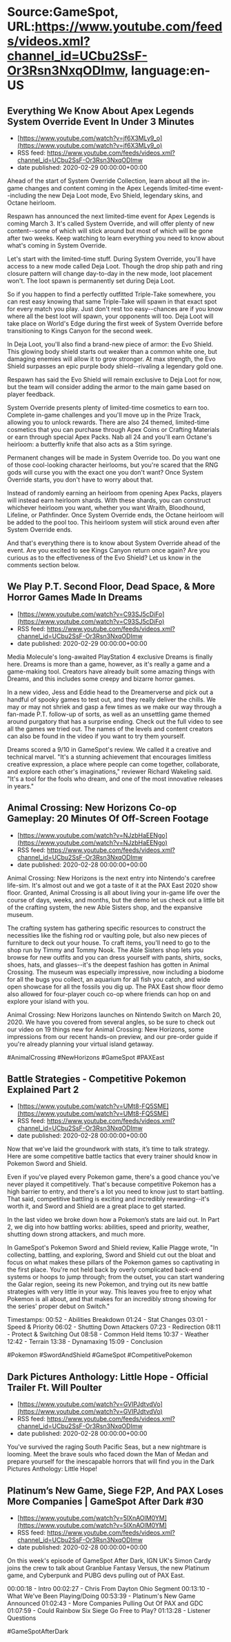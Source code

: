 # Source:GameSpot, URL:https://www.youtube.com/feeds/videos.xml?channel_id=UCbu2SsF-Or3Rsn3NxqODImw, language:en-US

## Everything We Know About Apex Legends System Override Event In Under 3 Minutes
 - [https://www.youtube.com/watch?v=jf6X3MLy9_o](https://www.youtube.com/watch?v=jf6X3MLy9_o)
 - RSS feed: https://www.youtube.com/feeds/videos.xml?channel_id=UCbu2SsF-Or3Rsn3NxqODImw
 - date published: 2020-02-29 00:00:00+00:00

Ahead of the start of System Override Collection, learn about all the in-game changes and content coming in the Apex Legends limited-time event--including the new Deja Loot mode, Evo Shield, legendary skins, and Octane heirloom.

 

Respawn has announced the next limited-time event for Apex Legends is coming March 3. It's called System Override, and will offer plenty of new content--some of which will stick around but most of which will be gone after two weeks. Keep watching to learn everything you need to know about what's coming in System Override.

Let's start with the limited-time stuff. During System Override, you'll have access to a new mode called Deja Loot. Though the drop ship path and ring closure pattern will change day-to-day in the new mode, loot placement won't. The loot spawn is permanently set during Deja Loot.

So if you happen to find a perfectly outfitted Triple-Take somewhere, you can rest easy knowing that same Triple-Take will spawn in that exact spot for every match you play. Just don't rest too easy--chances are if you know where all the best loot will spawn, your opponents will too. Deja Loot will take place on World's Edge during the first week of System Override before transitioning to Kings Canyon for the second week.

In Deja Loot, you'll also find a brand-new piece of armor: the Evo Shield. This glowing body shield starts out weaker than a common white one, but damaging enemies will allow it to grow stronger. At max strength, the Evo Shield surpasses an epic purple body shield--rivaling a legendary gold one.

Respawn has said the Evo Shield will remain exclusive to Deja Loot for now, but the team will consider adding the armor to the main game based on player feedback.

System Override presents plenty of limited-time cosmetics to earn too. Complete in-game challenges and you'll move up in the Prize Track, allowing you to unlock rewards. There are also 24 themed, limited-time cosmetics that you can purchase through Apex Coins or Crafting Materials or earn through special Apex Packs. Nab all 24 and you'll earn Octane's heirloom: a butterfly knife that also acts as a Stim syringe.

Permanent changes will be made in System Override too. Do you want one of those cool-looking character heirlooms, but you're scared that the RNG gods will curse you with the exact one you don't want? Once System Override starts, you don't have to worry about that.

Instead of randomly earning an heirloom from opening Apex Packs, players will instead earn heirloom shards. With these shards, you can construct whichever heirloom you want, whether you want Wraith, Bloodhound, Lifeline, or Pathfinder. Once System Override ends, the Octane heirloom will be added to the pool too. This heirloom system will stick around even after System Override ends.

And that's everything there is to know about System Override ahead of the event. Are you excited to see Kings Canyon return once again? Are you curious as to the effectiveness of the Evo Shield? Let us know in the comments section below.

## We Play P.T. Second Floor, Dead Space, & More Horror Games Made In Dreams
 - [https://www.youtube.com/watch?v=C93SJ5cDiFo](https://www.youtube.com/watch?v=C93SJ5cDiFo)
 - RSS feed: https://www.youtube.com/feeds/videos.xml?channel_id=UCbu2SsF-Or3Rsn3NxqODImw
 - date published: 2020-02-29 00:00:00+00:00

Media Molecule's long-awaited PlayStation 4 exclusive Dreams is finally here. Dreams is more than a game, however, as it's really a game and a game-making tool. Creators have already built some amazing things with Dreams, and this includes some creepy and bizarre horror games.

In a new video, Jess and Eddie head to the Dreamerverse and pick out a handful of spooky games to test out, and they really deliver the chills. We may or may not shriek and gasp a few times as we make our way through a fan-made P.T. follow-up of sorts, as well as an unsettling game themed around purgatory that has a surprise ending. Check out the full video to see all the games we tried out. The names of the levels and content creators can also be found in the video if you want to try them yourself.

Dreams scored a 9/10 in GameSpot's review. We called it a creative and technical marvel. "It's a stunning achievement that encourages limitless creative expression, a place where people can come together, collaborate, and explore each other's imaginations," reviewer Richard Wakeling said. "It's a tool for the fools who dream, and one of the most innovative releases in years."

## Animal Crossing: New Horizons Co-op Gameplay: 20 Minutes Of Off-Screen Footage
 - [https://www.youtube.com/watch?v=NJzbHaEENgo](https://www.youtube.com/watch?v=NJzbHaEENgo)
 - RSS feed: https://www.youtube.com/feeds/videos.xml?channel_id=UCbu2SsF-Or3Rsn3NxqODImw
 - date published: 2020-02-28 00:00:00+00:00

Animal Crossing: New Horizons is the next entry into Nintendo's carefree life-sim. It's almost out and we got a taste of it at the PAX East 2020 show floor. Granted, Animal Crossing is all about living your in-game life over the course of days, weeks, and months, but the demo let us check out a little bit of the crafting system, the new Able Sisters shop, and the expansive museum.

The crafting system has gathering specific resources to construct the necessities like the fishing rod or vaulting pole, but also new pieces of furniture to deck out your house. To craft items, you'll need to go to the shop run by Timmy and Tommy Nook. The Able Sisters shop lets you browse for new outfits and you can dress yourself with pants, shirts, socks, shoes, hats, and glasses--it's the deepest fashion has gotten in Animal Crossing. The museum was especially impressive, now including a biodome for all the bugs you collect, an aquarium for all fish you catch, and wide open showcase for all the fossils you dig up. The PAX East show floor demo also allowed for four-player couch co-op where friends can hop on and explore your island with you.

Animal Crossing: New Horizons launches on Nintendo Switch on March 20, 2020. We have you covered from several angles, so be sure to check out our video on 19 things new for Animal Crossing: New Horizons, some impressions from our recent hands-on preview, and our pre-order guide if you're already planning your virtual island getaway.

#AnimalCrossing #NewHorizons #GameSpot #PAXEast

## Battle Strategies - Competitive Pokemon Explained Part 2
 - [https://www.youtube.com/watch?v=UMt8-FQ5SME](https://www.youtube.com/watch?v=UMt8-FQ5SME)
 - RSS feed: https://www.youtube.com/feeds/videos.xml?channel_id=UCbu2SsF-Or3Rsn3NxqODImw
 - date published: 2020-02-28 00:00:00+00:00

Now that we’ve laid the groundwork with stats, it’s time to talk strategy. Here are some competitive battle tactics that every trainer should know in Pokemon Sword and Shield.

Even if you've played every Pokemon game, there's a good chance you've never played it competitively. That's because competitive Pokemon has a high barrier to entry, and there's a lot you need to know just to start battling. That said, competitive battling is exciting and incredibly rewarding--it's worth it, and Sword and Shield are a great place to get started.

In the last video we broke down how a Pokemon’s stats are laid out. In Part 2, we dig into how battling works: abilities, speed and priority, weather, shutting down strong attackers, and much more.

In GameSpot's Pokemon Sword and Shield review, Kallie Plagge wrote, "In collecting, battling, and exploring, Sword and Shield cut out the bloat and focus on what makes these pillars of the Pokemon games so captivating in the first place. You're not held back by overly complicated back-end systems or hoops to jump through; from the outset, you can start wandering the Galar region, seeing its new Pokemon, and trying out its new battle strategies with very little in your way. This leaves you free to enjoy what Pokemon is all about, and that makes for an incredibly strong showing for the series' proper debut on Switch."

Timestamps:
00:52 - Abilities Breakdown
01:24 - Stat Changes
03:01 - Speed & Priority
06:02 - Shutting Down Attackers
07:23 - Redirection
08:11 - Protect & Switching Out
08:58 - Common Held Items
10:37 - Weather
12:42 - Terrain
13:38 - Dynamaxing
15:09 - Conclusion

#Pokemon #SwordAndShield #GameSpot #CompetitivePokemon

## Dark Pictures Anthology: Little Hope - Official Trailer Ft. Will Poulter
 - [https://www.youtube.com/watch?v=GVIPJdtvdVo](https://www.youtube.com/watch?v=GVIPJdtvdVo)
 - RSS feed: https://www.youtube.com/feeds/videos.xml?channel_id=UCbu2SsF-Or3Rsn3NxqODImw
 - date published: 2020-02-28 00:00:00+00:00

You've survived the raging South Pacific Seas, but a new nightmare is looming. Meet the brave souls who faced down the Man of Medan and prepare yourself for the inescapable horrors that will find you in the Dark Pictures Anthology: Little Hope!

## Platinum’s New Game, Siege F2P, And PAX Loses More Companies | GameSpot After Dark #30
 - [https://www.youtube.com/watch?v=5lXnAOlM0YM](https://www.youtube.com/watch?v=5lXnAOlM0YM)
 - RSS feed: https://www.youtube.com/feeds/videos.xml?channel_id=UCbu2SsF-Or3Rsn3NxqODImw
 - date published: 2020-02-28 00:00:00+00:00

On this week's episode of GameSpot After Dark, IGN UK's Simon Cardy joins the crew to talk about Granblue Fantasy Versus, the new Platinum game, and Cyberpunk and PUBG devs pulling out of PAX East.

00:00:18 - Intro
00:02:27 - Chris From Dayton Ohio Segment
00:13:10 - What We've Been Playing/Doing
00:53:39 - Platinum's New Game Announced
01:02:43 - More Companies Pulling Out Of PAX and GDC
01:07:59 - Could Rainbow Six Siege Go Free to Play?
01:13:28 - Listener Questions

#GameSpotAfterDark

